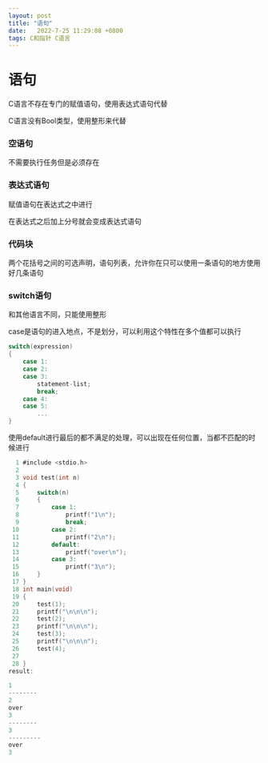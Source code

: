 ```yaml
---
layout: post
title: "语句"  
date:   2022-7-25 11:29:08 +0800
tags: C和指针 C语言
---
```


# 语句

C语言不存在专门的赋值语句，使用表达式语句代替

C语言没有Bool类型，使用整形来代替

### 空语句

不需要执行任务但是必须存在

### 表达式语句

赋值语句在表达式之中进行

在表达式之后加上分号就会变成表达式语句

### 代码块

两个花括号之间的可选声明，语句列表，允许你在只可以使用一条语句的地方使用好几条语句

### switch语句

和其他语言不同，只能使用整形

case是语句的进入地点，不是划分，可以利用这个特性在多个值都可以执行

```C
switch(expression)
{
    case 1:
    case 2:
    case 3:
        statement-list;
        break;
    case 4:
    case 5:
        ...  
}
```

使用default进行最后的都不满足的处理，可以出现在任何位置，当都不匹配的时候进行

```C
  1 #include <stdio.h>                                                                    
  2 
  3 void test(int n)
  4 {
  5     switch(n)
  6     {
  7         case 1:
  8             printf("1\n");
  9             break;
 10         case 2:
 11             printf("2\n");
 12         default:
 13             printf("over\n");
 14         case 3:
 15             printf("3\n");
 16     }
 17 }
 18 int main(void)
 19 {
 20     test(1);
 21     printf("\n\n\n");
 22     test(2);
 23     printf("\n\n\n");
 24     test(3);
 25     printf("\n\n\n");
 26     test(4);
 27 
 28 }
result:

1
--------
2
over
3
--------
3
---------
over
3
```

